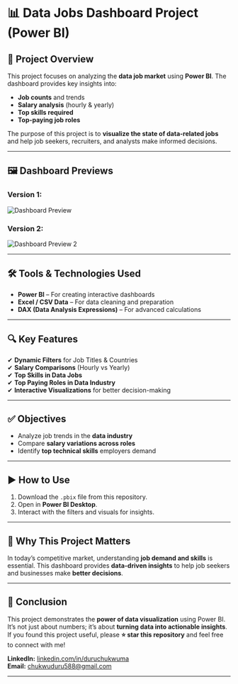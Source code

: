 # 📊 Data Jobs Dashboard Project (Power BI)

## 📌 Project Overview
This project focuses on analyzing the **data job market** using **Power BI**. The dashboard provides key insights into:
- **Job counts** and trends
- **Salary analysis** (hourly & yearly)
- **Top skills required**
- **Top-paying job roles**

The purpose of this project is to **visualize the state of data-related jobs** and help job seekers, recruiters, and analysts make informed decisions.

---

## 🖼 Dashboard Previews
### Version 1:
![Dashboard Preview](.images/Project%201.PNG)

### Version 2:
![Dashboard Preview 2](.images/projecttt22.0.png)

---

## 🛠 Tools & Technologies Used
- **Power BI** – For creating interactive dashboards  
- **Excel / CSV Data** – For data cleaning and preparation  
- **DAX (Data Analysis Expressions)** – For advanced calculations  

---

## 🔍 Key Features
✔ **Dynamic Filters** for Job Titles & Countries  
✔ **Salary Comparisons** (Hourly vs Yearly)  
✔ **Top Skills in Data Jobs**  
✔ **Top Paying Roles in Data Industry**  
✔ **Interactive Visualizations** for better decision-making  

---

## ✅ Objectives
- Analyze job trends in the **data industry**
- Compare **salary variations across roles**
- Identify **top technical skills** employers demand

---

## ▶ How to Use
1. Download the `.pbix` file from this repository.
2. Open in **Power BI Desktop**.
3. Interact with the filters and visuals for insights.

---

## 🚀 Why This Project Matters
In today’s competitive market, understanding **job demand and skills** is essential. This dashboard provides **data-driven insights** to help job seekers and businesses make **better decisions**.

---

## 🙌 Conclusion
This project demonstrates the **power of data visualization** using Power BI. It’s not just about numbers; it’s about **turning data into actionable insights**.  
If you found this project useful, please **⭐ star this repository** and feel free to connect with me!  

**LinkedIn:** [linkedin.com/in/duruchukwuma](https://linkedin.com/in/https://www.linkedin.com/in/chukwuma-duru-2896ab333?utm_source=share&utm_campaign=share_via&utm_content=profile&utm_medium=android_app)  
**Email:** chukwuduru588@gmail.com  

---



